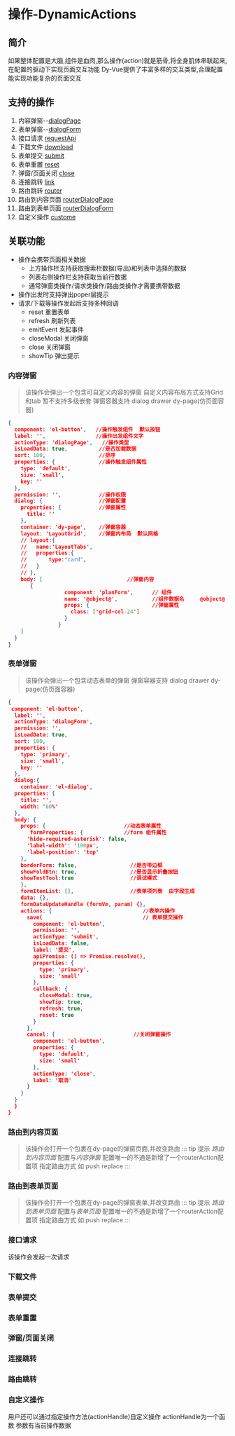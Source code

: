 # 操作-DynamicActions
## 简介
   如果整体配置是大脑,组件是血肉,那么操作(action)就是筋骨,将全身肌体串联起来,在配置的驱动下实现页面交互功能
   Dy-Vue提供了丰富多样的交互类型,合理配置能实现功能复杂的页面交互
## 支持的操作
1.  内容弹窗--[dialogPage](#内容弹窗)
2.  表单弹窗--[dialogForm](#表单弹窗)
3.  接口请求 [requestApi](#接口请求)
4.  下载文件 [download](#下载文件)
5.  表单提交 [submit](#表单提交)
6.  表单重置 [reset](#表单重置)
7.  弹窗/页面关闭 [close](#弹窗/页面关闭)
8.  连接跳转 [link](#连接跳转)
9.  路由跳转 [router](#路由跳转)
10.  路由到内容页面 [routerDialogPage](#路由到内容页面)
11.  路由到表单页面 [routerDialogForm](#路由到表单页面)
12.  自定义操作   [custome](#自定义操作)



## 关联功能
- 操作会携带页面相关数据
  - 上方操作栏支持获取搜索栏数据(导出)和列表中选择的数据
  - 列表右侧操作栏支持获取当前行数据
  - 通常弹窗类操作/请求类操作/路由类操作才需要携带数据
- 操作出发时支持弹出poper层提示
- 请求/下载等操作发起后支持多种回调
  -  reset      重置表单
  -  refresh    刷新列表
  -  emitEvent  发起事件 
  -  closeModal 关闭弹窗 
  -  close      关闭弹窗 
  -  showTip    弹出提示


### 内容弹窗
>该操作会弹出一个包含可自定义内容的弹窗
>自定义内容布局方式支持Grid和tab 暂不支持多级嵌套
>弹窗容器支持 dialog  drawer  dy-page(仿页面容器)
``` json
{
  component: 'el-button',   //操作触发组件  默认按钮
  label: '',                //操作出发组件文字
  actionType: 'dialogPage',   //操作类型
  isLoadData: true,          //是否加载数据
  sort: 100,                 //排序       
  properties: {              //操作触发组件属性
    type: 'default',
    size: 'small',
    key: ''
  },
  permission: '',            //操作权限
  dialog: {                  //弹窗配置
    properties: {            //弹窗属性
      title: ''
    },
    container: 'dy-page',    //弹窗容器
    layout: 'LayoutGrid',    //弹窗内布局  默认网格
    // layout:{
    //   name:'LayoutTabs',
    //   properties:{
    //       type:"card",
    //   }
    // },
    body: [                           //弹窗内容
       {
                  component: 'planForm',      // 组件
                  name: '@object@',           //组件数据名     @object@ 会获取操作携带的所有数据  也可指定键名
                  props: {                    //弹窗属性 
                    class: ['grid-col-24']     
                  }
                }
    ]                 
  }
}
```

### 表单弹窗
>该操作会弹出一个包含动态表单的弹窗
>弹窗容器支持 dialog  drawer  dy-page(仿页面容器)
>
``` json
{
 component: 'el-button',
  label: '',
  actionType: 'dialogForm',
  permission: '',
  isLoadData: true,
  sort: 100,
  properties: {
    type: 'primary',
    size: 'small',
    key: ''
  },
  dialog:{
    container: 'el-dialog',
  properties: {
    title: '',
    width: '60%'
  },
  body: {
    props: {                         //动态表单属性
       formProperties: {             //form 组件属性
      'hide-required-asterisk': false,
      'label-width': '100px',
      'label-position': 'top'
    },
    borderForm: false,                 //是否带边框
    showFoldBtn: true,                 //是否显示折叠按钮
    showTestTool:true                  //调试模式
    },
    formItemList: [],                  //表单项列表  由字段生成
    data: {},            
    formDataUpdateHandle (formVm, param) {},
    actions: {                             //表单内操作
      save{                                // 表单提交操作
        component: 'el-button',
        permission: '',
        actionType: 'submit',
        isLoadData: false,
        label: '提交',
        apiPromise: () => Promise.resolve(),
        properties: {
          type: 'primary',
          size: 'small'
        },
        callback: {
          closeModal: true,
          showTip: true,
          refresh: true,
          reset: true
        }
      },
      cancel: {                         //关闭弹窗操作
        component: 'el-button',     
        properties: {
          type: 'default',
          size: 'small'
        },
        actionType: 'close',
        label: '取消'
      }
    }
  }
  }
}
```

### 路由到内容页面
>该操作会打开一个包裹在dy-page的弹窗页面,并改变路由
::: tip 提示
 *路由到内容页面* 配置与*内容弹窗* 配置唯一的不通是新增了一个routerAction配置项 指定路由方式 如 push replace
:::
### 路由到表单页面
>该操作会打开一个包裹在dy-page的弹窗表单,并改变路由
::: tip 提示
 *路由到表单页面* 配置与*表单页面* 配置唯一的不通是新增了一个routerAction配置项 指定路由方式 如 push replace
:::

### 接口请求
该操作会发起一次请求
### 下载文件

### 表单提交
### 表单重置

### 弹窗/页面关闭

### 连接跳转
### 路由跳转

### 自定义操作
用户还可以通过指定操作方法(actionHandle)自定义操作
actionHandle为一个函数 参数有当前操作数据





 